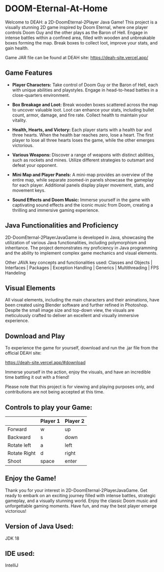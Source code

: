# DOOM-Eternal-At-Home

Welcome to DEAH: a 2D-DoomEternal-2Player Java Game! This project is a visually stunning 2D game inspired by Doom Eternal, where one player controls Doom Guy and the other plays as the Baron of Hell. Engage in intense battles within a confined area, filled with wooden and unbreakable boxes forming the map. Break boxes to collect loot, improve your stats, and gain health.

Game JAR file can be found at DEAH site: https://deah-site.vercel.app/

## Game Features

- **Player Characters:** Take control of Doom Guy or the Baron of Hell, each with unique abilities and playstyles. Engage in head-to-head battles in a close-quarters environment.

- **Box Breakage and Loot:** Break wooden boxes scattered across the map to uncover valuable loot. Loot can enhance your stats, including bullet count, armor, damage, and fire rate. Collect health to maintain your vitality.

- **Health, Hearts, and Victory:** Each player starts with a health bar and three hearts. When the health bar reaches zero, lose a heart. The first player to lose all three hearts loses the game, while the other emerges victorious.

- **Various Weapons:** Discover a range of weapons with distinct abilities, such as rockets and mines. Utilize different strategies to outsmart and defeat your opponent.

- **Mini Map and Player Panels:** A mini-map provides an overview of the entire map, while separate zoomed-in panels showcase the gameplay for each player. Additional panels display player movement, stats, and movement keys.

- **Sound Effects and Doom Music:** Immerse yourself in the game with captivating sound effects and the iconic music from Doom, creating a thrilling and immersive gaming experience.

## Java Functionalities and Proficiency

2D-DoomEternal-2PlayerJavaGame is developed in Java, showcasing the utilization of various Java functionalities, including polymorphism and inheritance. The project demonstrates my proficiency in Java programming and the ability to implement complex game mechanics and visual elements.

Other JAVA key concepts and functionalities used:
Classes and Objects | Interfaces | Packages | Exception Handling | Generics | Multithreading | FPS Handeling

## Visual Elements

All visual elements, including the main characters and their animations, have been created using Blender software and further refined in Photoshop. Despite the small image size and top-down view, the visuals are meticulously crafted to deliver an excellent and visually immersive experience.

## Download and Play

To experience the game for yourself, download and run the .jar file from the official DEAH site: 

https://deah-site.vercel.app/#download 

Immerse yourself in the action, enjoy the visuals, and have an incredible time battling it out with a friend!

Please note that this project is for viewing and playing purposes only, and contributions are not being accepted at this time.

## Controls to play your Game:

|               | Player 1 | Player 2 |
|---------------|----------|----------|
|  Forward      | w        | up       |
|  Backward     | s        | down     |
|  Rotate left  | a        | left     |
|  Rotate Right | d        | right    |
|  Shoot        | space    | enter    |

## Enjoy the Game!

Thank you for your interest in 2D-DoomEternal-2PlayerJavaGame. Get ready to embark on an exciting journey filled with intense battles, strategic gameplay, and a visually stunning world. Enjoy the classic Doom music and unforgettable gaming moments. Have fun, and may the best player emerge victorious!

## Version of Java Used: 
JDK 18

## IDE used: 
IntelliJ  

